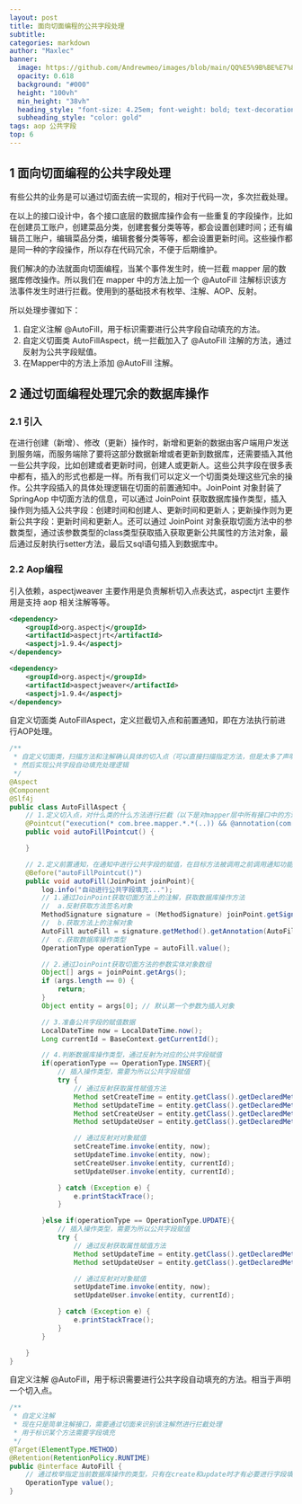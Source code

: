 ```yaml
---
layout: post
title: 面向切面编程的公共字段处理
subtitle: 
categories: markdown
author: "Maxlec"
banner:
  image: https://github.com/Andrewmeo/images/blob/main/QQ%E5%9B%BE%E7%89%8720230504160139.jpg?raw=true
  opacity: 0.618
  background: "#000"
  height: "100vh"
  min_height: "38vh"
  heading_style: "font-size: 4.25em; font-weight: bold; text-decoration: underline"
  subheading_style: "color: gold"
tags: aop 公共字段
top: 6
---
```


## 1 面向切面编程的公共字段处理

有些公共的业务是可以通过切面去统一实现的，相对于代码一次，多次拦截处理。

在以上的接口设计中，各个接口底层的数据库操作会有一些重复的字段操作，比如在创建员工账户，创建菜品分类，创建套餐分类等等，都会设置创建时间；还有编辑员工账户，编辑菜品分类，编辑套餐分类等等，都会设置更新时间。这些操作都是同一种的字段操作，所以存在代码冗余，不便于后期维护。

我们解决的办法就面向切面编程，当某个事件发生时，统一拦截 mapper 层的数据库修改操作。所以我们在 mapper 中的方法上加一个 @AutoFill 注解标识该方法事件发生时进行拦截。使用到的基础技术有枚举、注解、AOP、反射。

所以处理步骤如下：

1. 自定义注解 @AutoFill，用于标识需要进行公共字段自动填充的方法。
2. 自定义切面类 AutoFillAspect，统一拦截加入了 @AutoFill 注解的方法，通过反射为公共字段赋值。
3. 在Mapper中的方法上添加 @AutoFill 注解。

## 2 通过切面编程处理冗余的数据库操作

### 2.1 引入

在进行创建（新增）、修改（更新）操作时，新增和更新的数据由客户端用户发送到服务端，而服务端除了要将这部分数据新增或者更新到数据库，还需要插入其他一些公共字段，比如创建或者更新时间，创建人或更新人。这些公共字段在很多表中都有，插入的形式也都是一样。所有我们可以定义一个切面类处理这些冗余的操作。公共字段插入的具体处理逻辑在切面的前置通知中。JoinPoint 对象封装了 SpringAop 中切面方法的信息，可以通过 JoinPoint 获取数据库操作类型，插入操作则为插入公共字段：创建时间和创建人、更新时间和更新人；更新操作则为更新公共字段：更新时间和更新人。还可以通过 JoinPoint 对象获取切面方法中的参数类型，通过该参数类型的class类型获取插入获取更新公共属性的方法对象，最后通过反射执行setter方法，最后又sql语句插入到数据库中。

### 2.2 Aop编程

引入依赖，aspectjweaver 主要作用是负责解析切入点表达式，aspectjrt 主要作用是支持 aop 相关注解等等。

```xml
<dependency>
    <groupId>org.aspectj</groupId>
    <artifactId>aspectjrt</artifactId>
    <aspectj>1.9.4</aspectj>
</dependency>

<dependency>
    <groupId>org.aspectj</groupId>
    <artifactId>aspectjweaver</artifactId>
    <aspectj>1.9.4</aspectj>
</dependency>
```

自定义切面类 AutoFillAspect，定义拦截切入点和前置通知，即在方法执行前进行AOP处理。

```java
/**
 * 自定义切面类，扫描方法和注解确认具体的切入点（可以直接扫描指定方法，但是太多了声明也麻烦。所以先确认扫描范围mapper，然后通过注解具体到某个方法）
 * 然后实现公共字段自动填充处理逻辑
 */
@Aspect
@Component
@Slf4j
public class AutoFillAspect {
    // 1.定义切入点，对什么类的什么方法进行拦截（以下是对mapper层中所有接口中的方法进行拦截增强）
    @Pointcut("execution(* com.bree.mapper.*.*(..)) && @annotation(com.bree.annotation.AutoFill)")
    public void autoFillPointcut() {

    }

    // 2.定义前置通知，在通知中进行公共字段的赋值，在目标方法被调用之前调用通知功能
    @Before("autoFillPointcut()")
    public void autoFill(JoinPoint joinPoint){
        log.info("自动进行公共字段填充...");
        // 1.通过JoinPoint获取切面方法上的注解，获取数据库操作方法
        //  a.反射获取方法签名对象
        MethodSignature signature = (MethodSignature) joinPoint.getSignature();
        //  b.获取方法上的注解对象
        AutoFill autoFill = signature.getMethod().getAnnotation(AutoFill.class);
        //  c.获取数据库操作类型
        OperationType operationType = autoFill.value();

        // 2.通过JoinPoint获取切面方法的参数实体对象数组
        Object[] args = joinPoint.getArgs();
        if (args.length == 0) {
            return;
        }
        Object entity = args[0]; // 默认第一个参数为插入对象

        // 3.准备公共字段的赋值数据
        LocalDateTime now = LocalDateTime.now();
        Long currentId = BaseContext.getCurrentId();

        // 4.判断数据库操作类型，通过反射为对应的公共字段赋值
        if(operationType == OperationType.INSERT){
            // 插入操作类型，需要为所以公共字段赋值
            try {
                // 通过反射获取属性赋值方法
                Method setCreateTime = entity.getClass().getDeclaredMethod(AutoFillConstant.SET_CREATE_TIME, LocalDateTime.class);
                Method setUpdateTime = entity.getClass().getDeclaredMethod(AutoFillConstant.SET_UPDATE_TIME, LocalDateTime.class);
                Method setCreateUser = entity.getClass().getDeclaredMethod(AutoFillConstant.SET_CREATE_USER, Long.class);
                Method setUpdateUser = entity.getClass().getDeclaredMethod(AutoFillConstant.SET_UPDATE_USER, Long.class);

                // 通过反射对对象赋值
                setCreateTime.invoke(entity, now);
                setUpdateTime.invoke(entity, now);
                setCreateUser.invoke(entity, currentId);
                setUpdateUser.invoke(entity, currentId);

            } catch (Exception e) {
                e.printStackTrace();
            }

        }else if(operationType == OperationType.UPDATE){
            // 插入操作类型，需要为所以公共字段赋值
            try {
                // 通过反射获取属性赋值方法
                Method setUpdateTime = entity.getClass().getDeclaredMethod(AutoFillConstant.SET_UPDATE_TIME, LocalDateTime.class);
                Method setUpdateUser = entity.getClass().getDeclaredMethod(AutoFillConstant.SET_UPDATE_USER, Long.class);

                // 通过反射对对象赋值
                setUpdateTime.invoke(entity, now);
                setUpdateUser.invoke(entity, currentId);

            } catch (Exception e) {
                e.printStackTrace();
            }
        }

    }
}
```

自定义注解 @AutoFill，用于标识需要进行公共字段自动填充的方法。相当于声明一个切入点。

```java
/**
 * 自定义注解
 * 现在只是简单注解接口，需要通过切面来识别该注解然进行拦截处理
 * 用于标识某个方法需要字段填充
 */
@Target(ElementType.METHOD)
@Retention(RetentionPolicy.RUNTIME)
public @interface AutoFill {
    // 通过枚举指定当前数据库操作的类型，只有在create和update时才有必要进行字段填充（只是一种限制手段）
    OperationType value();
}
```